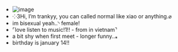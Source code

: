 - ![image](https://github.com/user-attachments/assets/9a680893-4e75-4687-b6c6-066dab03a079)
- ⁘3Hi, I’m trankyy, you can called normal like xiao or anything.⌀
- im bisexual yeah..◝ female!
- ⌜love listen to music!1!! - from in vietnam⌝
- a bit shy when first meet - longer funny..⁎
- birthday is january 14!!
<!--- ⏖ int c+h,DNTUF - loves friends*..
˖𓍢roblox,pt more idk
did i have wife/husband? - no i dont.
